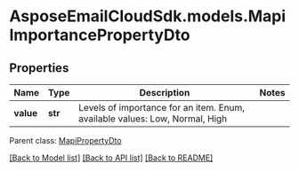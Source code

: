 # AsposeEmailCloudSdk.models.MapiImportancePropertyDto
## Properties
Name | Type | Description | Notes
------------ | ------------- | ------------- | -------------
**value** | **str** | Levels of importance for an item. Enum, available values: Low, Normal, High | 

 Parent class: [MapiPropertyDto](MapiPropertyDto.md)

[[Back to Model list]](README.md#documentation-for-models) [[Back to API list]](README.md#documentation-for-api-endpoints) [[Back to README]](README.md)


